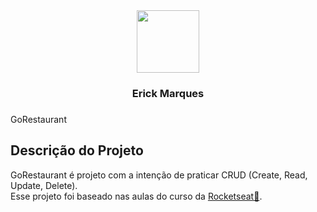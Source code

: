 
<div align="center">
<img width=100 src="https://user-images.githubusercontent.com/56804790/167269420-a61c4774-4662-433d-966d-ee3a90070c8a.png"/>
  <h3>Erick Marques<h3>
    </div>
 

<p disply=flex>GoRestaurant<p>

## Descrição do Projeto
GoRestaurant é projeto com a intenção de praticar CRUD (Create, Read, Update, Delete). <br/>
Esse projeto foi baseado nas aulas do curso da <a href="https://www.rocketseat.com.br/">Rocketseat🔗</a>.
